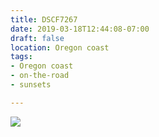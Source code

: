 ```yaml
---
title: DSCF7267
date: 2019-03-18T12:44:08-07:00
draft: false
location: Oregon coast
tags:
- Oregon coast
- on-the-road
- sunsets

---
```

![](https://d17enza3bfujl8.cloudfront.net/DSCF7267.jpg)
